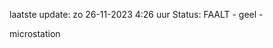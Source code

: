 laatste update: 
zo 26-11-2023  4:26   uur 
Status: FAALT - geel - 
<div class="service R">microstation</div>